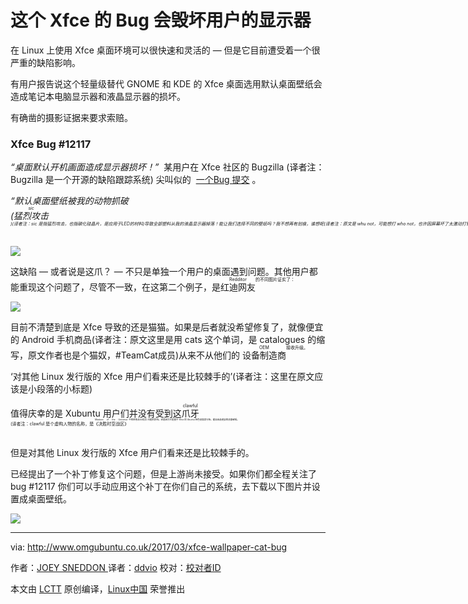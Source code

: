 
# 这个 Xfce 的 Bug 会毁坏用户的显示器

在 Linux 上使用 Xfce 桌面环境可以很快速和灵活的 — 但是它目前遭受着一个很严重的缺陷影响。

有用户报告说这个轻量级替代 GNOME 和 KDE 的 Xfce 桌面选用默认桌面壁纸会造成笔记本电脑显示器和液晶显示器的损坏。

有确凿的摄影证据来要求索赔。

### Xfce Bug #12117

 _“桌面默认开机画面造成显示器损坏！”_  某用户在 Xfce 社区的 Bugzilla (译者注：Bugzilla 是一个开源的缺陷跟踪系统) 尖叫似的  [一个Bug 提交][1] 。

 _“默认桌面壁纸被我的动物抓破(<ruby>猛烈攻击<rt>sic<rt><ruby>)(译者注：sic 是指猛烈攻击，也指碳化硅晶片，是应用于LED的材料)导致全部塑料从我的液晶显示器掉落！能让我们选择不同的壁纸吗？我不想再有划痕，谁想呢(译者注：原文是 whu not，可能想打 who not，也许因屏幕坏了太激动打错字了)？让我们在这里结束这老鼠游戏。”_ 

[
 ![](http://www.omgubuntu.co.uk/wp-content/uploads/2017/03/cat-xfce-bug-2-750x801.jpg) 
][6]

这缺陷 — 或者说是这爪？ — 不只是单独一个用户的桌面遇到问题。其他用户都能重现这个问题了，尽管不一致，在这第二个例子，是<ruby>红迪网友<rt>Redditor<rt><ruby>的不同图片证实了：

 ![](http://www.omgubuntu.co.uk/wp-content/uploads/2017/03/cat-xfce-bug-1-750x395.jpeg) 

目前不清楚到底是 Xfce 导致的还是猫猫。如果是后者就没希望修复了，就像便宜的 Android 手机商品(译者注：原文这里是用 cats 这个单词，是 catalogues  的缩写，原文作者也是个猫奴，#TeamCat成员)从来不从他们的 <ruby>设备制造商<rt>OEM<rt><ruby> 接收升级。

‘对其他 Linux 发行版的 Xfce 用户们看来还是比较棘手的’(译者注：这里在原文应该是小段落的小标题)

值得庆幸的是 Xubuntu 用户们并没有受到这<ruby>爪牙<rt>clawful<rt><ruby>(译者注：clawful 是个虚构人物的名称，是<ruby>《决胜时空战区》<rt>Masters of the Universe<rt><ruby>中的邪恶战士成员) 问题的影响。这是因为它是基于 Xfce 的 Ubuntu 特色桌面发行版，能自由选老鼠的桌面壁纸。

但是对其他 Linux 发行版的 Xfce 用户们看来还是比较棘手的。

已经提出了一个补丁修复这个问题，但是上游尚未接受。如果你们都全程关注了 bug #12117 你们可以手动应用这个补丁在你们自己的系统，去下载以下图片并设置成桌面壁纸。

[
 ![](http://www.omgubuntu.co.uk/wp-content/uploads/2017/03/xfce-dog-wallpaper-750x363.jpg) 
][7]

--------------------------------------------------------------------------------

via: http://www.omgubuntu.co.uk/2017/03/xfce-wallpaper-cat-bug

作者：[JOEY SNEDDON ][a]
译者：[ddvio](https://github.com/ddvio)
校对：[校对者ID](https://github.com/校对者ID)

本文由 [LCTT](https://github.com/LCTT/TranslateProject) 原创编译，[Linux中国](https://linux.cn/) 荣誉推出

[a]:https://plus.google.com/117485690627814051450/?rel=author
[1]:https://bugzilla.xfce.org/show_bug.cgi?id=12117
[2]:https://plus.google.com/117485690627814051450/?rel=author
[3]:http://www.omgubuntu.co.uk/category/random-2
[4]:http://www.omgubuntu.co.uk/wp-content/uploads/2017/02/xubuntu.jpg
[5]:http://www.omgubuntu.co.uk/2017/03/xfce-wallpaper-cat-bug
[6]:http://www.omgubuntu.co.uk/wp-content/uploads/2017/03/cat-xfce-bug-2.jpg
[7]:http://www.omgubuntu.co.uk/wp-content/uploads/2017/03/xfce-dog-wallpaper.jpg
